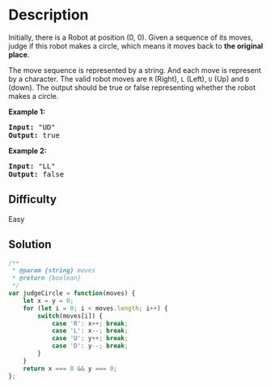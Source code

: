 # Description

Initially, there is a Robot at position (0, 0). Given a sequence of its moves, judge if this robot makes a circle, which means it moves back to **the original place**.

The move sequence is represented by a string. And each move is represent by a character. The valid robot moves are `R` (Right), `L` (Left), `U` (Up) and `D` (down). The output should be true or false representing whether the robot makes a circle.

**Example 1:**<br>
<pre>
<b>Input:</b> "UD"
<b>Output:</b> true
</pre>
**Example 2:**<br>
<pre>
<b>Input:</b> "LL"
<b>Output:</b> false
</pre>

## Difficulty

Easy

## Solution
```javascript
/**
 * @param {string} moves
 * @return {boolean}
 */
var judgeCircle = function(moves) {
	let x = y = 0;
    for (let i = 0; i < moves.length; i++) {
		switch(moves[i]) {
			case 'R': x++; break;
			case 'L': x--; break;
			case 'U': y++; break;
			case 'D': y--; break;
		}
	}
	return x === 0 && y === 0;
};
```
